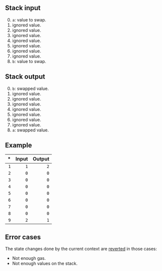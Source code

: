 ## Stack input

0. `a`: value to swap.
1. ignored value.
2. ignored value.
3. ignored value.
4. ignored value.
5. ignored value.
6. ignored value.
7. ignored value.
8. `b`: value to swap.

## Stack output

0. `b`: swapped value.
1. ignored value.
2. ignored value.
3. ignored value.
4. ignored value.
5. ignored value.
6. ignored value.
7. ignored value.
8. `a`: swapped value.

## Example

| * | Input | Output |
|--:|------:|-------:|
| `1` | `1` | `2` |
| `2` | `0` | `0` |
| `3` | `0` | `0` |
| `4` | `0` | `0` |
| `5` | `0` | `0` |
| `6` | `0` | `0` |
| `7` | `0` | `0` |
| `8` | `0` | `0` |
| `9` | `2` | `1` |

## Error cases

The state changes done by the current context are [reverted](#FD) in those cases:
- Not enough gas.
- Not enough values on the stack.
